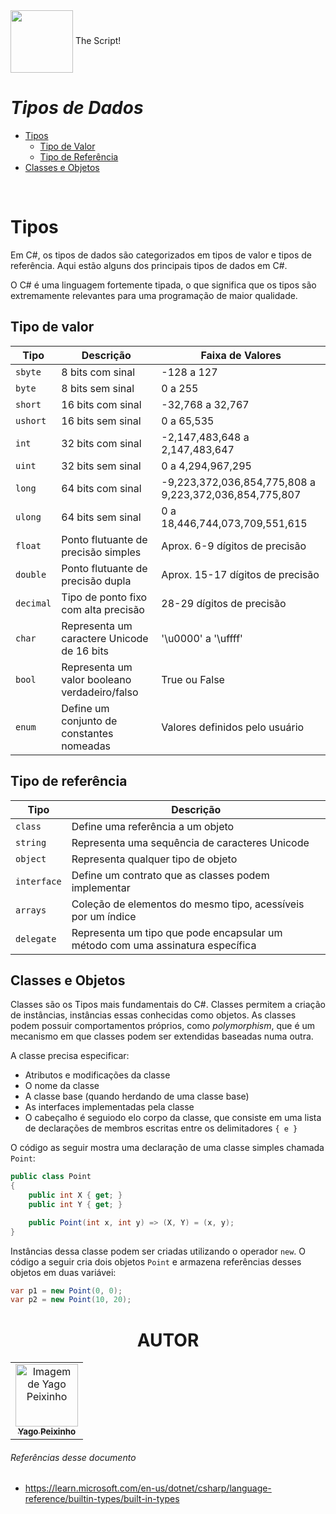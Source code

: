 <div class="header">
    <img align="center" src="https://seeklogo.com/images/C/c-sharp-c-logo-02F17714BA-seeklogo.com.png" width="100"/> The Script!

# _Tipos de Dados_

</div>

- [Tipos](#tipos)
  - [Tipo de Valor](#tipo-de-valor)
  - [Tipo de Referência](#tipo-de-referência)
- [Classes e Objetos](#classes-e-objetos)

</br>

# Tipos

Em C#, os tipos de dados são categorizados em tipos de valor e tipos de referência. Aqui estão alguns dos principais tipos de dados em C#.

O C# é uma linguagem fortemente tipada, o que significa que os tipos são extremamente relevantes para uma programação de maior qualidade.

## Tipo de valor

| Tipo      | Descrição                                     | Faixa de Valores                                       |
| --------- | --------------------------------------------- | ------------------------------------------------------ |
| `sbyte`   | 8 bits com sinal                              | -128 a 127                                             |
| `byte`    | 8 bits sem sinal                              | 0 a 255                                                |
| `short`   | 16 bits com sinal                             | -32,768 a 32,767                                       |
| `ushort`  | 16 bits sem sinal                             | 0 a 65,535                                             |
| `int`     | 32 bits com sinal                             | -2,147,483,648 a 2,147,483,647                         |
| `uint`    | 32 bits sem sinal                             | 0 a 4,294,967,295                                      |
| `long`    | 64 bits com sinal                             | -9,223,372,036,854,775,808 a 9,223,372,036,854,775,807 |
| `ulong`   | 64 bits sem sinal                             | 0 a 18,446,744,073,709,551,615                         |
| `float`   | Ponto flutuante de precisão simples           | Aprox. 6-9 dígitos de precisão                         |
| `double`  | Ponto flutuante de precisão dupla             | Aprox. 15-17 dígitos de precisão                       |
| `decimal` | Tipo de ponto fixo com alta precisão          | 28-29 dígitos de precisão                              |
| `char`    | Representa um caractere Unicode de 16 bits    | '\u0000' a '\uffff'                                    |
| `bool`    | Representa um valor booleano verdadeiro/falso | True ou False                                          |
| `enum`    | Define um conjunto de constantes nomeadas     | Valores definidos pelo usuário                         |

## Tipo de referência

| Tipo        | Descrição                                                                      |
| ----------- | ------------------------------------------------------------------------------ |
| `class`     | Define uma referência a um objeto                                              |
| `string`    | Representa uma sequência de caracteres Unicode                                 |
| `object`    | Representa qualquer tipo de objeto                                             |
| `interface` | Define um contrato que as classes podem implementar                            |
| `arrays`    | Coleção de elementos do mesmo tipo, acessíveis por um índice                   |
| `delegate`  | Representa um tipo que pode encapsular um método com uma assinatura específica |

## Classes e Objetos

Classes são os Tipos mais fundamentais do C#. Classes permitem a criação de instâncias, instâncias essas conhecidas como objetos. As classes podem possuir comportamentos próprios, como _polymorphism_, que é um mecanismo em que classes podem ser extendidas baseadas numa outra.

A classe precisa especificar:

- Atributos e modificações da classe
- O nome da classe
- A classe base (quando herdando de uma classe base)
- As interfaces implementadas pela classe
- O cabeçalho é seguiodo elo corpo da classe, que consiste em uma lista de declarações de membros escritas entre os delimitadores `{ e }`

O código as seguir mostra uma declaração de uma classe simples chamada `Point`:

```C#
public class Point
{
    public int X { get; }
    public int Y { get; }

    public Point(int x, int y) => (X, Y) = (x, y);
}
```

Instâncias dessa classe podem ser criadas utilizando o operador `new`. O código a seguir cria dois objetos `Point` e armazena referências desses objetos em duas variávei:

```C#
var p1 = new Point(0, 0);
var p2 = new Point(10, 20);
```

<div align="center">

# AUTOR

</div>

<div class="footer">
    <table align="center">
        <tr>
            <td align="center"> 
		        <a href="https://github.com/yagopeixinho">
			        <img src="https://avatars.githubusercontent.com/u/81770553?v=4" width="100px;" alt="Imagem de Yago Peixinho">    
            <br>
		            <sub>
		                <b>Yago Peixinho </b>
		            </sub>
		        </a> 
	        </td> 
        </tr>
   </table>
</div>
<div>

###### Referências desse documento

- https://learn.microsoft.com/en-us/dotnet/csharp/language-reference/builtin-types/built-in-types

</div>

